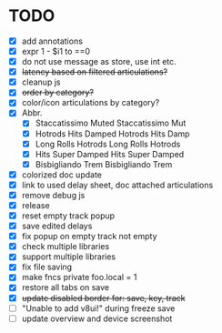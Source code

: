 # TODO

- [x] add annotations
- [x] expr 1 - $i1 to ==0
- [x] do not use message as store, use int etc.
- [x] ~~latency based on filtered articulations?~~
- [x] cleanup js
- [x] ~~order by category?~~
- [x] color/icon articulations by category?
- [x] Abbr.
  - [x] Staccatissimo Muted  Staccatissimo Mut
  - [x] Hotrods Hits Damped  Hotrods Hits Damp
  - [x] Long Rolls Hotrods   Long Rolls Hotrods
  - [x] Hits Super Damped    Hits Super Damped
  - [x] Bisbigliando Trem    Bisbigliando Trem
- [x] colorized doc update
- [x] link to used delay sheet, doc attached articulations
- [x] remove debug js
- [x] release
- [x] reset empty track popup
- [x] save edited delays
- [x] fix popup on empty track not empty
- [x] check multiple libraries
- [x] support multiple libraries
- [x] fix file saving
- [x] make fncs private foo.local = 1
- [x] restore all tabs on save
- [x] ~~update disabled border for: save, key, track~~
- [ ] "Unable to add v8ui!" during freeze save
- [ ] update overview and device screenshot
